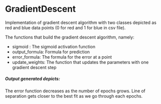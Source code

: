# GradientDescent

Implementation of gradient descent algorithm with two classes depicted as red and blue data points (0 for red and 1 for blue in csv file).

The functions that build the gradient descent algorithm, namely:
- sigmoid : The sigmoid activation function
- output_formula: Formula for prediction
- error_formula: The formula for the error at a point
- update_weights: The function that updates the parameters with one gradient descent step

##### Output generated depicts:
The error function decreases as the number of epochs grows.
Line of separation gets closer to the best fit as we go through each epochs.
